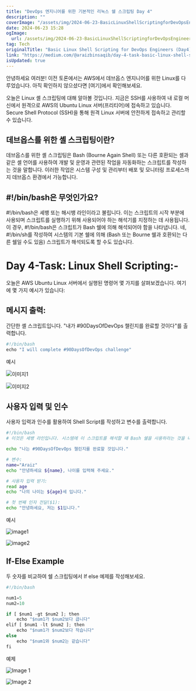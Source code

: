 ```yaml
---
title: "DevOps 엔지니어를 위한 기본적인 리눅스 쉘 스크립팅 Day 4"
description: ""
coverImage: "/assets/img/2024-06-23-BasicLinuxShellScriptingforDevOpsEngineersDay4_0.png"
date: 2024-06-23 15:28
ogImage: 
  url: /assets/img/2024-06-23-BasicLinuxShellScriptingforDevOpsEngineersDay4_0.png
tag: Tech
originalTitle: "Basic Linux Shell Scripting for DevOps Engineers (Day4)"
link: "https://medium.com/@araizbinsaqib/day-4-task-basic-linux-shell-scripting-for-devops-engineers-c5b867bc8960"
isUpdated: true
---
```






안녕하세요 여러분!
이전 토론에서는 AWS에서 데브옵스 엔지니어를 위한 Linux를 다루었습니다. 아직 확인하지 않으셨다면 [여기]에서 확인해보세요.

오늘은 Linux 셸 스크립팅에 대해 알아볼 것입니다. 지금은 SSH를 사용하여 내 로컬 머신에서 원격으로 AWS의 Ubuntu Linux 서버(프리티어)에 접속하고 있습니다. Secure Shell Protocol (SSH)을 통해 원격 Linux 서버에 안전하게 접속하고 관리할 수 있습니다.

## 데브옵스를 위한 셸 스크립팅이란?

데브옵스를 위한 셸 스크립팅은 Bash (Bourne Again Shell) 또는 다른 호환되는 셸과 같은 셸 언어를 사용하여 개발 및 운영과 관련된 작업을 자동화하는 스크립트를 작성하는 것을 말합니다. 이러한 작업은 시스템 구성 및 관리부터 배포 및 모니터링 프로세스까지 데브옵스 환경에서 가능합니다.

<div class="content-ad"></div>

## #!/bin/bash은 무엇인가요?

#!/bin/bash은 셰뱅 또는 해시뱅 라인이라고 불립니다. 이는 스크립트의 시작 부분에 사용되며 스크립트를 실행하기 위해 사용되어야 하는 해석기를 지정하는 데 사용됩니다. 이 경우, #!/bin/bash은 스크립트가 Bash 쉘에 의해 해석되어야 함을 나타냅니다. 네, #!/bin/sh를 작성하여 시스템의 기본 쉘에 의해 (Bash 또는 Bourne 쉘과 호환되는 다른 쉘일 수도 있음) 스크립트가 해석되도록 할 수도 있습니다.

# Day 4-Task: Linux Shell Scripting:-

오늘은 AWS Ubuntu Linux 서버에서 실행된 명령어 몇 가지를 살펴보겠습니다. 여기에 몇 가지 예시가 있습니다:

<div class="content-ad"></div>

## 메시지 출력:

간단한 셸 스크립트입니다. "내가 #90DaysOfDevOps 챌린지를 완료할 것이다"를 출력합니다.

```js
#!/bin/bash
echo "I will complete #90DaysOfDevOps challenge"
```

예시

<div class="content-ad"></div>


![이미지1](/assets/img/2024-06-23-BasicLinuxShellScriptingforDevOpsEngineersDay4_0.png)

![이미지2](/assets/img/2024-06-23-BasicLinuxShellScriptingforDevOpsEngineersDay4_1.png)

## 사용자 입력 및 인수

사용자 입력과 인수를 활용하여 Shell Script를 작성하고 변수를 출력합니다.


<div class="content-ad"></div>

```bash
#!/bin/bash
# 이것은 셰뱅 라인입니다. 시스템에 이 스크립트를 해석할 때 Bash 쉘을 사용하라는 것을 나타냅니다.

echo "나는 #90DaysOfDevOps 챌린지를 완료할 것입니다."

# 변수:
name="Araiz"
echo "안녕하세요 ${name}, 나이를 입력해 주세요."

# 사용자 입력 받기:
read age
echo "나의 나이는 ${age}세 입니다."

# 첫 번째 인자 전달($1):
echo "안녕하세요, 저는 $1입니다."
```

예시

![image1](/assets/img/2024-06-23-BasicLinuxShellScriptingforDevOpsEngineersDay4_2.png)

![image2](/assets/img/2024-06-23-BasicLinuxShellScriptingforDevOpsEngineersDay4_3.png)


<div class="content-ad"></div>

## If-Else Example

두 숫자를 비교하여 쉘 스크립팅에서 If else 예제를 작성해보세요.

```js
#!/bin/bash

num1=5
num2=10

if [ $num1 -gt $num2 ]; then
    echo "$num1가 $num2보다 큽니다"
elif [ $num1 -lt $num2 ]; then
    echo "$num1가 $num2보다 작습니다"
else
    echo "$num1와 $num2는 같습니다"
fi
```

예제

<div class="content-ad"></div>


![Image 1](/assets/img/2024-06-23-BasicLinuxShellScriptingforDevOpsEngineersDay4_4.png)

![Image 2](/assets/img/2024-06-23-BasicLinuxShellScriptingforDevOpsEngineersDay4_5.png)
